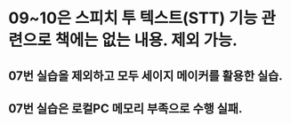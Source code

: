 # 09~10은 스피치 투 텍스트(STT) 기능 관련으로 책에는 없는 내용. 제외 가능.

## 07번 실습을 제외하고 모두 세이지 메이커를 활용한 실습.

## 07번 실습은 로컬PC 메모리 부족으로 수행 실패.